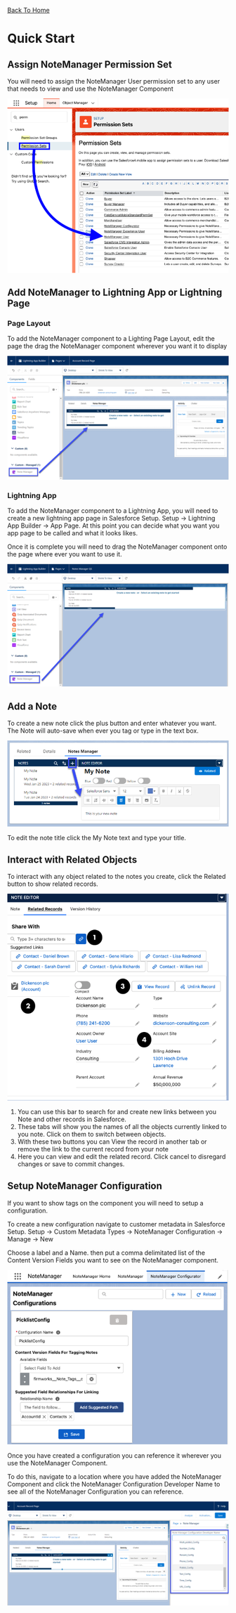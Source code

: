 [Back To Home](index.md)

# Quick Start

## Assign NoteManager Permission Set

You will need to assign the NoteManager User permission set to any user that needs to view and use the NoteManager Component

![Quick Start Permission Set Assignment](images/qs-permissionset-1.png)

## Add NoteManager to Lightning App or Lightning Page

### Page Layout

To add the NoteManager component to a Lighting Page Layout, edit the page the drag the NoteManager component wherever you want it to display

![Quick Start Component Setup PL](images/qs-setupcomponent-pl-1.png)

### Lightning App

To add the NoteManager component to a Lightning App, you will need to create a new lightning app page in Salesforce Setup. Setup -> Lightning App Builder -> App Page.  At this point you can decide what you want you app page to be called and what it looks likes.

Once it is complete you will need to drag the NoteManager component onto the page where ever you want to use it.

![Quick Start Component Setup Lightning App](images/qs-setupcomponent-la-1.png)

## Add a Note

To create a new note click the plus button and enter whatever you want. The Note will auto-save when ever you tag or type in the text box.

![Quick Start New Note Creation](images/qs-newnote-1.png)

To edit the note title click the My Note text and type your title.

## Interact with Related Objects

To interact with any object related to the notes you create, click the Related button to show related records.

![Quick Start Related Object UI](images/qs-objectinteract-ui-1.png)

1. You can use this bar to search for and create new links between you Note and other records in Salesforce.
1. These tabs will show you the names of all the objects currently linked to you note. Click on them to switch between objects.
1. With these two buttons you can View the record in another tab or remove the link to the current record from your note
1. Here you can view and edit the related record. Click cancel to disregard changes or save to commit changes.

## Setup NoteManager Configuration

If you want to show tags on the component you will need to setup a configuration.

To create a new configuration navigate to customer metadata in Salesforce Setup. Setup -> Custom Metadata Types -> NoteManager Configuration -> Manage -> New

Choose a label and a Name. then put a comma delimitated list of the Content Version Fields you want to see on the NoteManager component.

![Quick Start Configuration Fields](images/qs-configuration-fields-1.png)

Once you have created a configuration you can reference it wherever you use the NoteManager Component.

To do this, navigate to a location where you have added the NoteManager Component and click the NoteManager Configuration Developer Name to see all of the NoteManager Configuration you can reference.

![Quick Start Configuration Design](images/qs-configuration-design-1.png)